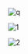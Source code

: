 

![q](https://komarev.com/ghpvc/?username=xNayra&label=Visits&color=ff69b4&style=for-the-badge)



![1](https://skillicons.dev/icons?i=java,cs,js,ts,lua,nodejs,npm,dotnet,kotlin,firebase,maven,mysql&perline=6&theme=light)

![2](https://skillicons.dev/icons?i=idea,webstorm,unity,unreal,godot,robloxstudio,androidstudio,vscode,visualstudio,blender,arduino,sqlite,postman&perline=6)


